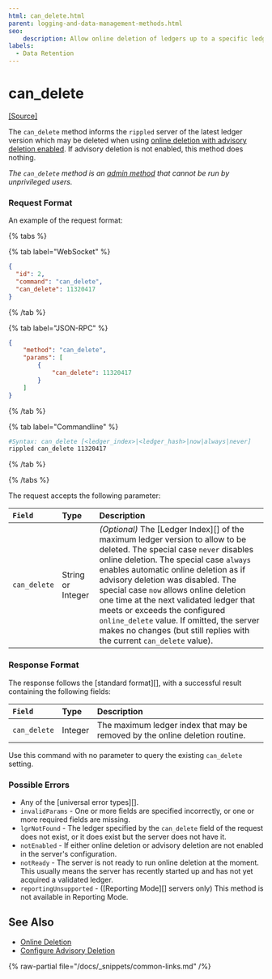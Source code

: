 ```yaml
---
html: can_delete.html
parent: logging-and-data-management-methods.html
seo:
    description: Allow online deletion of ledgers up to a specific ledger.
labels:
  - Data Retention
---
```

# can_delete
[[Source]](https://github.com/XRPLF/rippled/blob/master/src/ripple/rpc/handlers/CanDelete.cpp "Source")

The `can_delete` method informs the `rippled` server of the latest ledger version which may be deleted when using [online deletion with advisory deletion enabled](../../../../infrastructure/configuration/data-retention/online-deletion.md#advisory-deletion). If advisory deletion is not enabled, this method does nothing.

_The `can_delete` method is an [admin method](../index.md) that cannot be run by unprivileged users._

### Request Format

An example of the request format:

{% tabs %}

{% tab label="WebSocket" %}
```json
{
  "id": 2,
  "command": "can_delete",
  "can_delete": 11320417
}
```
{% /tab %}

{% tab label="JSON-RPC" %}
```json
{
    "method": "can_delete",
    "params": [
        {
            "can_delete": 11320417
        }
    ]
}
```
{% /tab %}

{% tab label="Commandline" %}
```sh
#Syntax: can_delete [<ledger_index>|<ledger_hash>|now|always|never]
rippled can_delete 11320417
```
{% /tab %}

{% /tabs %}

The request accepts the following parameter:

| `Field`      | Type              | Description                               |
|:-------------|:------------------|:------------------------------------------|
| `can_delete` | String or Integer | _(Optional)_ The [Ledger Index][] of the maximum ledger version to allow to be deleted. The special case `never` disables online deletion. The special case `always` enables automatic online deletion as if advisory deletion was disabled. The special case `now` allows online deletion one time at the next validated ledger that meets or exceeds the configured `online_delete` value. If omitted, the server makes no changes (but still replies with the current `can_delete` value). |

### Response Format

The response follows the [standard format][], with a successful result containing the following fields:

| `Field`      | Type    | Description                                         |
|:-------------|:--------|:----------------------------------------------------|
| `can_delete` | Integer | The maximum ledger index that may be removed by the online deletion routine. |

Use this command with no parameter to query the existing `can_delete` setting.

### Possible Errors

- Any of the [universal error types][].
- `invalidParams` - One or more fields are specified incorrectly, or one or more required fields are missing.
- `lgrNotFound` - The ledger specified by the `can_delete` field of the request does not exist, or it does exist but the server does not have it.
- `notEnabled` - If either online deletion or advisory deletion are not enabled in the server's configuration.
- `notReady` - The server is not ready to run online deletion at the moment. This usually means the server has recently started up and has not yet acquired a validated ledger.
- `reportingUnsupported` - ([Reporting Mode][] servers only) This method is not available in Reporting Mode.

## See Also

- [Online Deletion](../../../../infrastructure/configuration/data-retention/online-deletion.md)
- [Configure Advisory Deletion](../../../../infrastructure/configuration/data-retention/configure-advisory-deletion.md)

{% raw-partial file="/docs/_snippets/common-links.md" /%}
